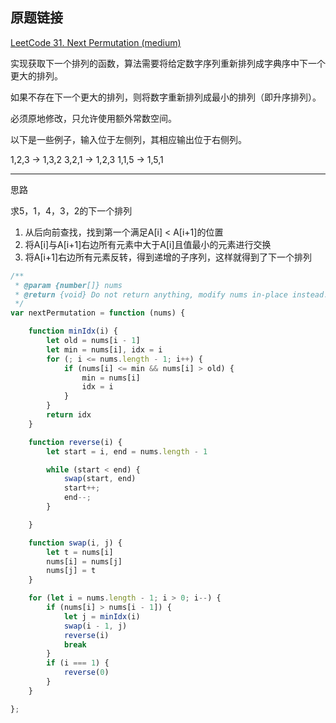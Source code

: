 ## 原题链接

[LeetCode 31. Next Permutation (medium)](https://leetcode-cn.com/problems/next-permutation/)


实现获取下一个排列的函数，算法需要将给定数字序列重新排列成字典序中下一个更大的排列。

如果不存在下一个更大的排列，则将数字重新排列成最小的排列（即升序排列）。

必须原地修改，只允许使用额外常数空间。

以下是一些例子，输入位于左侧列，其相应输出位于右侧列。

1,2,3 → 1,3,2
3,2,1 → 1,2,3
1,1,5 → 1,5,1


----

思路

求5，1，4，3，2的下一个排列

1. 从后向前查找，找到第一个满足A[i] < A[i+1]的位置
2. 将A[i]与A[i+1]右边所有元素中大于A[i]且值最小的元素进行交换
3. 将A[i+1]右边所有元素反转，得到递增的子序列，这样就得到了下一个排列


```javascript
/**
 * @param {number[]} nums
 * @return {void} Do not return anything, modify nums in-place instead.
 */
var nextPermutation = function (nums) {

    function minIdx(i) {
        let old = nums[i - 1]
        let min = nums[i], idx = i
        for (; i <= nums.length - 1; i++) {
            if (nums[i] <= min && nums[i] > old) {
                min = nums[i]
                idx = i
            }
        }
        return idx
    }

    function reverse(i) {
        let start = i, end = nums.length - 1

        while (start < end) {
            swap(start, end)
            start++;
            end--;
        }

    }

    function swap(i, j) {
        let t = nums[i]
        nums[i] = nums[j]
        nums[j] = t
    }

    for (let i = nums.length - 1; i > 0; i--) {
        if (nums[i] > nums[i - 1]) {
            let j = minIdx(i)
            swap(i - 1, j)
            reverse(i)
            break
        }
        if (i === 1) {
            reverse(0)
        }
    }

};

```
